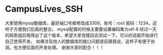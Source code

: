 # CampusLives_SSH
大家使用mysql数据库，最好端口号都修改成3309，账号：root 密码：1234，这样子方便我们后面的整合。
mysql配置的时候主要要设置编码集为utf-8
经过一天的探索组后哦得出了这个版本，希望大家克隆回去测试一下，可以的话就开始进行自己觉得开发，
如果涉及他人的数据库的接口问题提前跟我说，这样子有便于协调，也方便后面的开发处理。
谢谢大家的配合！！！
